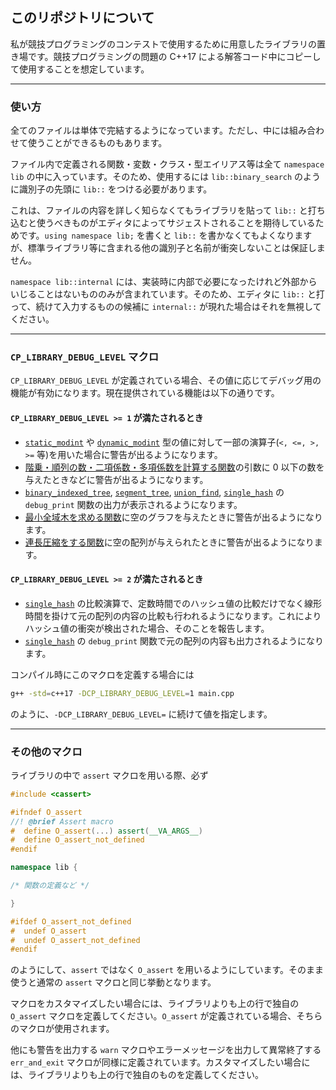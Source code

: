 ## このリポジトリについて

私が競技プログラミングのコンテストで使用するために用意したライブラリの置き場です。競技プログラミングの問題の C++17 による解答コード中にコピーして使用することを想定しています。

---

### 使い方

全てのファイルは単体で完結するようになっています。ただし、中には組み合わせて使うことができるものもあります。

ファイル内で定義される関数・変数・クラス・型エイリアス等は全て `namespace lib` の中に入っています。そのため、使用するには `lib::binary_search` のように識別子の先頭に `lib::` をつける必要があります。

これは、ファイルの内容を詳しく知らなくてもライブラリを貼って `lib::` と打ち込むと使うべきものがエディタによってサジェストされることを期待しているためです。`using namespace lib;` を書くと `lib::` を書かなくてもよくなりますが、標準ライブラリ等に含まれる他の識別子と名前が衝突しないことは保証しません。

`namespace lib::internal` には、実装時に内部で必要になったけれど外部からいじることはないもののみが含まれています。そのため、エディタに `lib::` と打って、続けて入力するものの候補に `internal::` が現れた場合はそれを無視してください。

---

### `CP_LIBRARY_DEBUG_LEVEL` マクロ

`CP_LIBRARY_DEBUG_LEVEL` が定義されている場合、その値に応じてデバッグ用の機能が有効になります。現在提供されている機能は以下の通りです。

#### `CP_LIBRARY_DEBUG_LEVEL >= 1` が満たされるとき

- [`static_modint`](https://naskya.github.io/cp-library/include/algebra/static_modint.hpp) や [`dynamic_modint`](https://naskya.github.io/cp-library/include/algebra/dynamic_modint.hpp) 型の値に対して一部の演算子(`<, <=, >, >=` 等)を用いた場合に警告が出るようになります。
- [階乗・順列の数・二項係数・多項係数を計算する関数](https://naskya.github.io/cp-library/include/combinatorics/factorial.hpp)の引数に $0$ 以下の数を与えたときなどに警告が出るようになります。
- [`binary_indexed_tree`](https://naskya.github.io/cp-library/include/data_structure/binary_indexed_tree.hpp), [`segment_tree`](https://naskya.github.io/cp-library/include/data_structure/segment_tree.hpp), [`union_find`](https://naskya.github.io/cp-library/include/data_structure/union_find.hpp), [`single_hash`](https://naskya.github.io/cp-library/include/string/rolling_hash.hpp#single_hash-%E6%A7%8B%E9%80%A0%E4%BD%93) の `debug_print` 関数の出力が表示されるようになります。
- [最小全域木を求める関数](https://naskya.github.io/cp-library/include/graph/minimum_spanning_tree.hpp)に空のグラフを与えたときに警告が出るようになります。
- [連長圧縮をする関数](https://naskya.github.io/cp-library/include/string/run_length_encoding.hpp)に空の配列が与えられたときに警告が出るようになります。

#### `CP_LIBRARY_DEBUG_LEVEL >= 2` が満たされるとき

- [`single_hash`](https://naskya.github.io/cp-library/include/string/rolling_hash.hpp#single_hash-%E6%A7%8B%E9%80%A0%E4%BD%93) の比較演算で、定数時間でのハッシュ値の比較だけでなく線形時間を掛けて元の配列の内容の比較も行われるようになります。これによりハッシュ値の衝突が検出された場合、そのことを報告します。
- [`single_hash`](https://naskya.github.io/cp-library/include/string/rolling_hash.hpp#single_hash-%E6%A7%8B%E9%80%A0%E4%BD%93) の `debug_print` 関数で元の配列の内容も出力されるようになります。

コンパイル時にこのマクロを定義する場合には

```sh
g++ -std=c++17 -DCP_LIBRARY_DEBUG_LEVEL=1 main.cpp
```

のように、`-DCP_LIBRARY_DEBUG_LEVEL=` に続けて値を指定します。

---

### その他のマクロ

ライブラリの中で `assert` マクロを用いる際、必ず

```cpp
#include <cassert>

#ifndef O_assert
//! @brief Assert macro
#  define O_assert(...) assert(__VA_ARGS__)
#  define O_assert_not_defined
#endif

namespace lib {

/* 関数の定義など */

}

#ifdef O_assert_not_defined
#  undef O_assert
#  undef O_assert_not_defined
#endif
```

のようにして、`assert` ではなく `O_assert` を用いるようにしています。そのまま使うと通常の `assert` マクロと同じ挙動となります。

マクロをカスタマイズしたい場合には、ライブラリよりも上の行で独自の `O_assert` マクロを定義してください。`O_assert` が定義されている場合、そちらのマクロが使用されます。

他にも警告を出力する `warn` マクロやエラーメッセージを出力して異常終了する `err_and_exit` マクロが同様に定義されています。カスタマイズしたい場合には、ライブラリよりも上の行で独自のものを定義してください。
